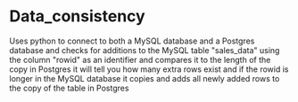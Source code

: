 # Data_consistency
Uses python to connect to both a MySQL database and a Postgres database and checks for additions to the MySQL table "sales_data" using the column "rowid" as an identifier and compares it to the length of the copy in Postgres it will tell you how many extra rows exist and if the rowid is longer in the MySQL database it copies and adds all newly added rows to the copy of the table in Postgres
